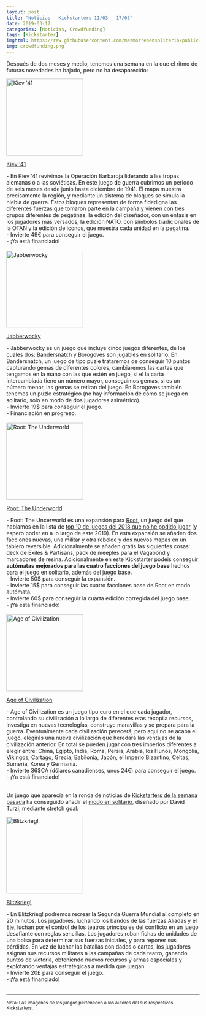 ```yaml
---
layout: post
title: "Noticias - Kickstarters 11/03 - 17/03"
date: 2019-03-17
categories: [Noticias, Crowdfunding]
tags: [Kickstarter]
imghtml: https://raw.githubusercontent.com/mazmorreoensolitario/public-images/master/crowdfunding/crowdfunding-19-0311-0317.jpg
img: crowdfunding.png
---
```


Después de dos meses y medio, tenemos una semana en la que el ritmo de
futuras novedades ha bajado, pero no ha desaparecido:


<div class="row">
    <div class="col-md-3">
        <img width="200" height="200"
            src="https://ksr-ugc.imgix.net/assets/023/938/384/c3b624f58450b49299fc59b516661baf_original.jpg?ixlib=rb-1.1.0&w=680&fit=max&v=1548865285&auto=format&gif-q=50&q=92&s=7f294adc9f237cc8646912141f58bda1"
        class="img-thumbnail" alt="Kiev '41">
    </div>
    <div class="col-md-9">
        <p>
            <a target="_blank" 
            href="https://www.kickstarter.com/projects/m41/kiev-41?ref=mazmorreoensolitario">
            Kiev '41</a>
        </p>
          - En Kiev '41 revivimos la Operación Barbaroja liderando a las tropas
          alemanas o a las soviéticas. En este juego de guerra cubrimos un
          periodo de seis meses desde junio hasta diciembre de 1941. El mapa
          muestra precisamente la región, y mediante un sistema de bloques se
          simula la niebla de guerra. Estos bloques representan de forma
          fidedigna las diferentes fuerzas que tomaron parte en la campaña y
          vienen con tres grupos diferentes de pegatinas: la edición del
          diseñador, con un énfasis en los jugadores más versados, la edición
          NATO, con símbolos tradicionales de la OTAN y la edición de iconos,
          que muestra cada unidad en la pegatina.
          <br>
          - Invierte 49€ para conseguir el juego.
          <br>
          - ¡Ya está financiado!
    </div>
</div>
<br>

<div class="row">
    <div class="col-md-3">
        <img width="200" height="200"
            src="https://ksr-ugc.imgix.net/assets/024/275/316/79aa13142fa0c68f31f97327d4cf66e3_original.jpg?ixlib=rb-1.1.0&w=680&fit=max&v=1551633415&auto=format&gif-q=50&q=92&s=1433d945e85b4032767f31192a89abc6"
        class="img-thumbnail" alt="Jabberwocky">
    </div>
    <div class="col-md-9">
        <p>
            <a target="_blank" 
            href="https://www.kickstarter.com/projects/peterchayward/jabberwocky-0?ref=mazmorreoensolitario">
            Jabberwocky</a>
        </p>
          - Jabberwocky es un juego que incluye cinco juegos diferentes, de los
          cuales dos: Bandersnatch y Borogoves son jugables en solitario. En
          Bandersnatch, un juego de tipo puzle trataremos de conseguir 10
          puntos capturando gemas de diferentes colores, cambiaremos las cartas
          que tengamos en la mano con las que estén en juego, si el la carta
          intercambiada tiene un número mayor, conseguimos gemas, si es un
          número menor, las gemas se retiran del juego. En Borogoves también
          tenemos un puzle estratégico (no hay información de cómo se juega en
          solitario, solo en modo de dos jugadores asimétrico).
          <br>
          - Invierte 19$ para conseguir el juego.
          <br>
          - Financiación en progreso.
    </div>
</div>
<br>

<div class="row">
    <div class="col-md-3">
        <img width="200" height="200"
            src="https://ksr-ugc.imgix.net/assets/024/303/191/6033d106aaf9c7084831ec289b5c9c99_original.jpg?ixlib=rb-1.1.0&w=680&fit=max&v=1551798348&auto=format&gif-q=50&q=92&s=63cb28cfe12f3d6926575fd43960f6a8"
        class="img-thumbnail" alt="Root: The Underworld">
    </div>
    <div class="col-md-9">
        <p>
            <a target="_blank" 
            href="https://www.kickstarter.com/projects/2074786394/root-the-underworld-expansion?ref=mazmorreoensolitario">
            Root: The Underworld</a>
        </p>
          - Root: The Uncerworld es una expansión para <a target="_blank" 
          href="https://boardgamegeek.com/boardgame/237182/root">Root</a>, un
           juego del que hablamos en la lista de <a target="_blank" 
          href={{site.baseurl}}"/2018/12/27/general-juegos-que-no-jugamos-en-2018/">
          top 10 de juegos del 2018 que no he podido jugar</a> (y espero poder
          en a lo largo de este 2019). En esta expansión se
          añaden dos facciones nuevas, una militar y otra rebelde y dos nuevos
          mapas en un tablero reversible. Adicionalmente se añaden gratis las
          siguientes cosas: deck de Exiles & Partisans, pack de meeples para el
          Vagabond y marcadores de resina. Adicionalmente en este Kickstarter
          podéis conseguir <strong>autómatas mejorados para las cuatro
          facciones del juego base</strong> hechos para el juego en solitario,
          además del juego base.
          <br>
          - Invierte 50$ para conseguir la expansión.
          <br>
          - Invierte 15$ para conseguir las cuatro facciones base de Root en
          modo autómata.
          <br>
          - Invierte 60$ para conseguir la cuarta edición corregida del juego base.
          <br>
          - ¡Ya está financiado!
    </div>
</div>
<br>

<div class="row">
    <div class="col-md-3">
        <img width="200" height="200"
            src="https://ksr-ugc.imgix.net/assets/024/285/812/f1ad21c282b1ce2686daf5c0923855d2_original.jpg?ixlib=rb-1.1.0&w=680&fit=max&v=1551715187&auto=format&gif-q=50&q=92&s=e01f8fbecd3d4cd3c8908e18e5dee9a2"
        class="img-thumbnail" alt="Age of Civilization">
    </div>
    <div class="col-md-9">
        <p>
            <a target="_blank" 
            href="https://www.kickstarter.com/projects/36768726/age-of-civilization-the-pocket-sized-civ-game?ref=mazmorreoensolitario">
            Age of Civilization</a>
        </p>
          - Age of Civilization es un juego tipo euro en el que cada jugador,
          controlando su civilización a lo largo de diferentes eras recopila
          recursos, investiga en nuevas tecnologías, construye maravillas y se
          prepara para la guerra. Eventualmente cada civilización perecerá,
          pero aquí no se acaba el juego, elegirás una nueva civilización que
          heredará las ventajas de la civilización anterior. En total se pueden
          jugar con tres imperios diferentes a elegir entre: China, Egipto,
          India, Roma, Persia, Arabia, los Hunos, Mongolia, Vikingos,
          Cartago, Grecia, Babilonia, Japón, el Imperio Bizantino, Celtas,
          Sumeria, Korea y Germania. 
          <br>
          - Invierte 36$CA (dólares canadienses, unos 24€) para conseguir el
          juego.
          <br>
          - ¡Ya está financiado!
    </div>
</div>
<br>

Un juego que aparecía en la ronda de noticias de [Kickstarters de la semana
pasada]({{site.baseurl}}/2019/03/10/crowdfunding-0304-0310/) ha conseguido
añadir el [modo en
solitario](https://www.kickstarter.com/projects/1992455033/paolo-moris-blitzkrieg-board-game/posts/2445175),
diseñado por David Turzi, mediante stretch goal:

<div class="row">
    <div class="col-md-3">
        <img width="200" height="200"
            src="https://ksr-ugc.imgix.net/assets/023/821/820/3993f1ffc4d91850250a5be3ad555a0b_original.png?ixlib=rb-1.1.0&w=680&fit=max&v=1547801937&auto=format&gif-q=50&lossless=true&s=abc6c5518723b04f2ca2bb3c0c674a34"
        class="img-thumbnail" alt="Blitzkrieg!">
    </div>
    <div class="col-md-9">
        <p>
            <a target="_blank" 
            href="https://www.kickstarter.com/projects/1992455033/paolo-moris-blitzkrieg-board-game?ref=mazmorreoensolitario">
            Blitzkrieg!</a>
        </p>
          - En Blitzkrieg! podremos recrear la Segunda Guerra Mundial al
            completo en 20 minutos. Los jugadores, luchando los bandos de las
            fuerzas Aliadas y el Eje, luchan por el control de los teatros
            principales del conflicto en un juego desafiante con reglas
            sencillas. Los jugadores roban fichas de unidades de una bolsa para
            determinar sus fuerzas iniciales, y para reponer sus pérdidas. En
            vez de luchar las batallas con dados o cartas, los jugadores
            asignan sus recursos militares a las campañas de cada teatro,
            ganando puntos de victoria, obteniendo nuevos recursos y armas
            especiales y explotando ventajas estratégicas a medida que juegan.
            <br>
           - Invierte 20£ para conseguir el juego.
           <br>
           - ¡Ya está financiado!
    </div>
</div>
<br>

<hr>

<small>Nota: Las imágenes de los juegos pertenecen a los autores del sus
respectivos Kickstarters.</small>
